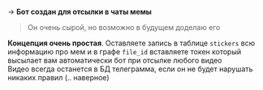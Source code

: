 -> <b>Бот создан для отсылки в чаты мемы</b>
<blockquote>Он очень сырой, но возможно в будущем доделаю его</blockquote>

<b>Концепция очень простая</b>. Оставляете запись в таблице `stickers` всю информацию про мем и в графе `file_id` вставляете токен который высылает вам автоматически 
бот при отсылке любого видео <br>
Видео всегда останется в БД телеграмма, если он не будет нарушать никаких правил (.. наверное)
